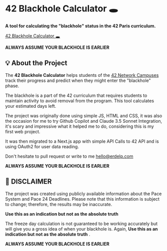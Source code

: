 # 42 Blackhole Calculator 🕳️

**A tool for calculating the "blackhole" status in the 42 Paris curriculum.**

[42 Blackhole Calculator 🕳️](https://erdelp.com/42-blackhole-calculator/)

**ALWAYS ASSUME YOUR BLACKHOLE IS EARLIER**

## 💡 About the Project
The **42 Blackhole Calculator** helps students of the [42 Network Campuses](https://42.fr/) track their progress and predict when they might enter the "blackhole" phase.

The blackhole is a part of the 42 curriculum that requires students to maintain activity to avoid removal from the program. This tool calculates your estimated days left.

The project was originally done using simple JS, HTML and CSS, it was also the occasion for me to try Github Copilot and Claude 3.5 Sonnet Integration, it's scary and impressive what it helped me to do, considering this is my first web project.

It was then migrated to a Next.js app with simple API Calls to 42 API and is using OAuth2 for user data reading.

Don't hesitate to pull request or write to me hello@erdelp.com

**ALWAYS ASSUME YOUR BLACKHOLE IS EARLIER**

## 🌟 DISCLAIMER
The project was created using publicly available information about the Pace System and Pace 24 Deadlines. Please note that this information is subject to change; therefore, the results may be inaccurate.

**Use this as an indication but not as the absolute truth**

The freeze day calculation is not guaranteed to be working accurately but will give you a gross idea of when your blackhole is.
Again, **Use this as an indication but not as the absolute truth** .

**ALWAYS ASSUME YOUR BLACKHOLE IS EARLIER**

